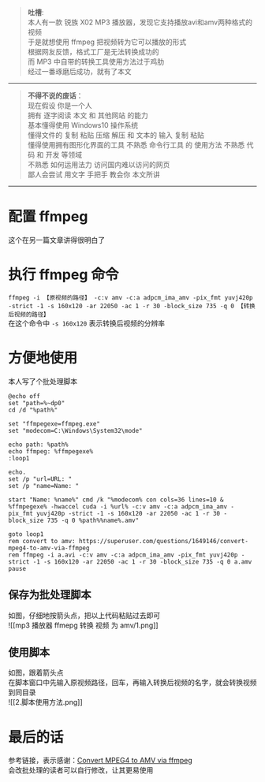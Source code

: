 > **吐槽**:  
> 本人有一款 锐族 X02 MP3 播放器，发现它支持播放avi和amv两种格式的视频  
> 于是就想使用 ffmpeg 把视频转为它可以播放的形式  
> 根据网友反馈，格式工厂是无法转换成功的  
> 而 MP3 中自带的转换工具使用方法过于鸡肋  
> 经过一番琢磨后成功，就有了本文  
---
> **不得不说的废话**：  
> 现在假设 你是一个人  
> 拥有 逐字阅读 本文 和 其他网站 的能力  
> 基本懂得使用 Windows10 操作系统  
> 懂得文件的 复制 粘贴 压缩 解压 和 文本的 输入 复制 粘贴  
> 懂得使用拥有图形化界面的工具
> 不熟悉 命令行工具 的 使用方法
> 不熟悉 代码 和 开发 等领域  
> 不熟悉 如何运用法力 访问国内难以访问的网页  
> 鄙人会尝试 用文字 手把手 教会你 本文所讲  
---
# 配置 ffmpeg  
这个在另一篇文章讲得很明白了  

# 执行 ffmpeg 命令  
`ffmpeg -i 【原视频的路径】 -c:v amv -c:a adpcm_ima_amv -pix_fmt yuvj420p -strict -1 -s 160x120 -ar 22050 -ac 1 -r 30 -block_size 735 -q 0 【转换后视频的路径】`  
在这个命令中 `-s 160x120` 表示转换后视频的分辨率  

# 方便地使用  

本人写了个批处理脚本  

```
@echo off
set "path=%~dp0"
cd /d "%path%"

set "ffmpegexe=ffmpeg.exe"
set "modecom=C:\Windows\System32\mode"

echo path: %path%
echo ffmpeg: %ffmpegexe%
:loop1

echo.
set /p "url=URL: "
set /p "name=Name: "

start "Name: %name%" cmd /k "%modecom% con cols=36 lines=10 & %ffmpegexe% -hwaccel cuda -i %url% -c:v amv -c:a adpcm_ima_amv -pix_fmt yuvj420p -strict -1 -s 160x120 -ar 22050 -ac 1 -r 30 -block_size 735 -q 0 %path%%name%.amv"

goto loop1
rem convert to amv: https://superuser.com/questions/1649146/convert-mpeg4-to-amv-via-ffmpeg
rem ffmpeg -i a.avi -c:v amv -c:a adpcm_ima_amv -pix_fmt yuvj420p -strict -1 -s 160x120 -ar 22050 -ac 1 -r 30 -block_size 735 -q 0 a.amv
pause
```

## 保存为批处理脚本  
如图，仔细地按箭头点，把以上代码粘贴过去即可  
![[mp3 播放器 ffmepg 转换 视频 为 amv/1.png]]  

## 使用脚本  
如图，跟着箭头点  
在脚本窗口中先输入原视频路径，回车，再输入转换后视频的名字，就会转换视频到同目录  
![[2.脚本使用方法.png]]  

# 最后的话  
参考链接，表示感谢：[Convert MPEG4 to AMV via ffmpeg](https://superuser.com/questions/1649146/convert-mpeg4-to-amv-via-ffmpeg)  
会改批处理的读者可以自行修改，让其更易使用  
